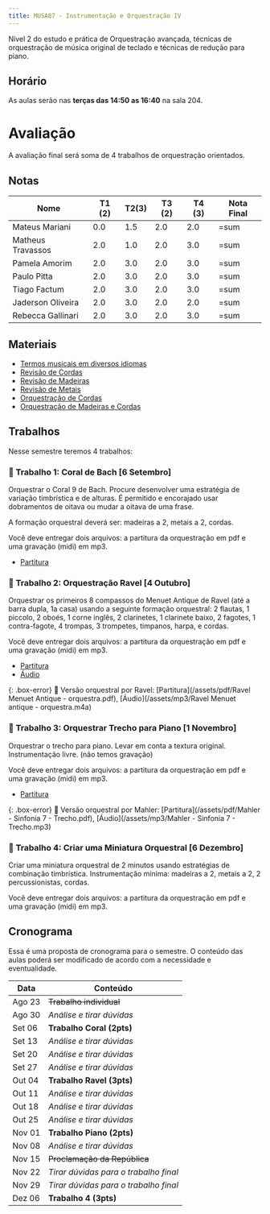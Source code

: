 ```yaml
---
title: MUSA87 - Instrumentação e Orquestração IV
---
```


Nível 2 do estudo e prática de Orquestração avançada, técnicas de orquestração
de música original de teclado e técnicas de redução para piano.

## Horário

As aulas serão nas **terças das 14:50 as 16:40** na sala 204.

# Avaliação

A avaliação final será soma de 4 trabalhos de orquestração orientados.

## Notas

| Nome              | T1 (2) | T2(3) | T3 (2) | T4 (3) | Nota Final |
|-------------------|--------|-------|--------|--------|------------|
| Mateus Mariani    | 0.0    | 1.5   | 2.0    | 2.0    | =sum       |
| Matheus Travassos | 2.0    | 1.0   | 2.0    | 3.0    | =sum       |
| Pamela Amorim     | 2.0    | 3.0   | 2.0    | 3.0    | =sum       |
| Paulo Pitta       | 2.0    | 3.0   | 2.0    | 3.0    | =sum       |
| Tiago Factum      | 2.0    | 3.0   | 2.0    | 3.0    | =sum       |
| Jaderson Oliveira | 2.0    | 3.0   | 2.0    | 2.0    | =sum       |
| Rebecca Gallinari | 2.0    | 3.0   | 2.0    | 3.0    | =sum       |


## Materiais

- [Termos musicais em diversos idiomas](https://web.library.yale.edu/cataloging/music/instname)
- [Revisão de Cordas](https://orq3.netlify.app/docs/cordas-revisao/)
- [Revisão de Madeiras](https://orq3.netlify.app/docs/madeiras-revisao/)
- [Revisão de Metais](https://orq3.netlify.app/docs/metais-revisao/)
- [Orquestração de Cordas](https://orq3.netlify.app/docs/cordas-orquestracao/)
- [Orquestração de Madeiras e Cordas](https://orq3.netlify.app/docs/madeiras-orquestracao/)

## Trabalhos

Nesse semestre teremos 4 trabalhos:

### 📆 Trabalho 1: Coral de Bach [6 Setembro]

Orquestrar o Coral 9 de Bach. Procure desenvolver uma estratégia de variação
timbrística e de alturas. É permitido e encorajado usar dobramentos de oitava ou
mudar a oitava de uma frase.

A formação orquestral deverá ser: madeiras a 2, metais a 2, cordas.

Você deve entregar dois arquivos: a partitura da orquestração em pdf e uma
gravação (midi) em mp3.

- [Partitura](/assets/pdf/choral.pdf)

### 📆 Trabalho 2: Orquestração Ravel [4 Outubro]

Orquestrar os primeiros 8 compassos do Menuet Antique de Ravel (até a barra
dupla, 1a casa) usando a seguinte formação orquestral: 2 flautas, 1 piccolo, 2
oboés, 1 corne inglês, 2 clarinetes, 1 clarinete baixo, 2 fagotes, 1
contra-fagote, 4 trompas, 3 trompetes, timpanos, harpa, e cordas.

Você deve entregar dois arquivos: a partitura da orquestração em pdf e uma
gravação (midi) em mp3.

- [Partitura](/assets/pdf/ravel.pdf)
- [Áudio](/assets/mp3/ravel.m4a)

{: .box-error}
🎺 Versão orquestral por Ravel: [Partitura](/assets/pdf/Ravel Menuet Antique - orquestra.pdf), [Áudio](/assets/mp3/Ravel Menuet antique - orquestra.m4a)


### 📆 Trabalho 3: Orquestrar Trecho para Piano [1 Novembro]

Orquestrar o trecho para piano. Levar em conta a textura original.
Instrumentação livre. (não temos gravação)

Você deve entregar dois arquivos: a partitura da orquestração em pdf e uma
gravação (midi) em mp3.

- [Partitura](/assets/pdf/piano.pdf)

{: .box-error}
🎺 Versão orquestral por Mahler: [Partitura](/assets/pdf/Mahler - Sinfonia 7 - Trecho.pdf), [Áudio](/assets/mp3/Mahler - Sinfonia 7 - Trecho.mp3)


### 📆 Trabalho 4: Criar uma Miniatura Orquestral [6 Dezembro]

Criar uma miniatura orquestral de 2 minutos usando estratégias de combinação
timbrística. Instrumentação mínima: madeiras a 2, metais a 2, 2 percussionistas,
cordas.

Você deve entregar dois arquivos: a partitura da orquestração em pdf e uma
gravação (midi) em mp3.

## Cronograma

Essa é uma proposta de cronograma para o semestre. O conteúdo das aulas poderá
ser modificado de acordo com a necessidade e eventualidade.

| Data   | Conteúdo                                   |
|--------|--------------------------------------------|
| Ago 23 | <del>Trabalho individual</del>             |
| Ago 30 | <i>Análise e tirar dúvidas</i>             |
| Set 06 | **Trabalho Coral (2pts)**                  |
| Set 13 | <i>Análise e tirar dúvidas</i>             |
| Set 20 | <i>Análise e tirar dúvidas</i>             |
| Set 27 | <i>Análise e tirar dúvidas</i>             |
| Out 04 | **Trabalho Ravel (3pts)**                  |
| Out 11 | <i>Análise e tirar dúvidas</i>             |
| Out 18 | <i>Análise e tirar dúvidas</i>             |
| Out 25 | <i>Análise e tirar dúvidas</i>             |
| Nov 01 | **Trabalho Piano (2pts)**                  |
| Nov 08 | <i>Análise e tirar dúvidas</i>             |
| Nov 15 | <del>Proclamação da República</del>        |
| Nov 22 | <i>Tirar dúvidas para o trabalho final</i> |
| Nov 29 | <i>Tirar dúvidas para o trabalho final</i> |
| Dez 06 | **Trabalho 4 (3pts)**                      |
